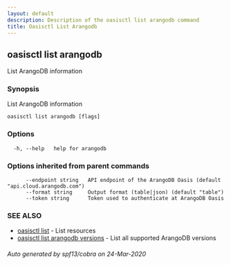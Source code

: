 ```yaml
---
layout: default
description: Description of the oasisctl list arangodb command
title: Oasisctl List Arangodb
---
```

## oasisctl list arangodb

List ArangoDB information

### Synopsis

List ArangoDB information

```
oasisctl list arangodb [flags]
```

### Options

```
  -h, --help   help for arangodb
```

### Options inherited from parent commands

```
      --endpoint string   API endpoint of the ArangoDB Oasis (default "api.cloud.arangodb.com")
      --format string     Output format (table|json) (default "table")
      --token string      Token used to authenticate at ArangoDB Oasis
```

### SEE ALSO

* [oasisctl list](oasisctl-list.md)	 - List resources
* [oasisctl list arangodb versions](oasisctl-list-arangodb-versions.md)	 - List all supported ArangoDB versions

###### Auto generated by spf13/cobra on 24-Mar-2020
